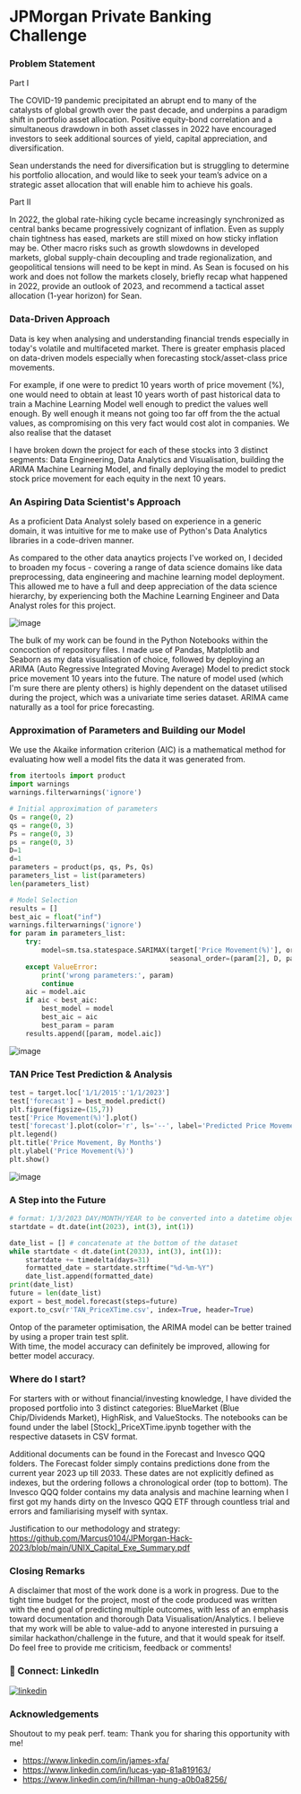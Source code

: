 
# JPMorgan Private Banking Challenge

### Problem Statement 
Part I

The COVID-19 pandemic precipitated an abrupt end to many of the catalysts of global growth over the past decade, and underpins a paradigm shift in portfolio asset allocation. Positive equity-bond correlation and a simultaneous drawdown in both asset classes in 2022 have encouraged investors to seek additional sources 
of yield, capital appreciation, and diversification. 

Sean understands the need for diversification but is struggling to determine his portfolio allocation, and would like to seek your team’s advice on a strategic asset allocation that will enable him to achieve his goals. 

Part II

In 2022, the global rate-hiking cycle became increasingly synchronized as central banks became progressively cognizant of inflation. Even as supply chain tightness has eased, markets are still mixed on how sticky inflation may be. Other macro risks such as growth slowdowns in developed markets, global supply-chain decoupling and trade regionalization, and geopolitical tensions will need to be kept in mind. As Sean is focused on his work and does not follow the markets closely, briefly recap what happened in 2022, provide an outlook of 2023, and recommend a tactical asset allocation (1-year horizon) for Sean.

### Data-Driven Approach

Data is key when analysing and understanding financial trends especially in today's volatile and multifaceted market. There is greater emphasis placed on data-driven models especially when forecasting stock/asset-class price movements. 

For example, if one were to predict 10 years worth of price movement (%), one would need to obtain at least 10 years worth of past historical data to train a Machine Learning Model well enough to predict the values well enough. By well enough it means not going too far off from the the actual values, as compromising on this very fact would cost alot in companies. We also realise that the dataset 

I have broken down the project for each of these stocks into 3 distinct segments: Data Engineering, Data Analytics and Visualisation, building the ARIMA Machine Learning Model, and finally deploying the model to predict stock price movement for each equity in the next 10 years. 

### An Aspiring Data Scientist's Approach 

As a proficient Data Analyst solely based on experience in a generic domain, it was intuitive for me to make use of Python's Data Analytics libraries in a code-driven manner. 

As compared to the other data anaytics projects I've worked on, I decided to broaden my focus - covering a range of data science domains like data preprocessing, data engineering and machine learning model deployment. This allowed me to have a full and deep appreciation of the data science hierarchy, by experiencing both the Machine Learning Engineer and Data Analyst roles for this project. 

![image](https://user-images.githubusercontent.com/77159089/227025036-30b0bc54-d884-4a2d-9ed2-f4beef78a28a.png)


The bulk of my work can be found in the Python Notebooks within the concoction of repository files. I made use of Pandas, Matplotlib and Seaborn as my data visualisation of choice, followed by deploying an ARIMA (Auto Regressive Integrated Moving Average) Model to predict stock price movement 10 years into the future. The nature of model used (which I'm sure there are plenty others) is highly dependent on the dataset utilised during the project, which was a univariate time series dataset. ARIMA came naturally as a tool for price forecasting. 

### Approximation of Parameters and Building our Model
We use the Akaike information criterion (AIC) is a mathematical method for evaluating how well a model fits the data it was generated from.
```python
from itertools import product
import warnings
warnings.filterwarnings('ignore')

# Initial approximation of parameters
Qs = range(0, 2)
qs = range(0, 3)
Ps = range(0, 3)
ps = range(0, 3)
D=1
d=1
parameters = product(ps, qs, Ps, Qs)
parameters_list = list(parameters)
len(parameters_list)

# Model Selection
results = []
best_aic = float("inf")
warnings.filterwarnings('ignore')
for param in parameters_list:
    try:
        model=sm.tsa.statespace.SARIMAX(target['Price Movement(%)'], order=(param[0], d, param[1]), 
                                        seasonal_order=(param[2], D, param[3], 12)).fit(disp=-1)
    except ValueError:
        print('wrong parameters:', param)
        continue
    aic = model.aic
    if aic < best_aic:
        best_model = model
        best_aic = aic
        best_param = param
    results.append([param, model.aic])
```
![image](https://github.com/Marcus0104/JPMorgan-Hack-2023/blob/main/Best%20Model%20Approximation.png)

### TAN Price Test Prediction & Analysis
```python
test = target.loc['1/1/2015':'1/1/2023']
test['forecast'] = best_model.predict()
plt.figure(figsize=(15,7))
test['Price Movement(%)'].plot()
test['forecast'].plot(color='r', ls='--', label='Predicted Price Movement')
plt.legend()
plt.title('Price Movement, By Months')
plt.ylabel('Price Movement(%)')
plt.show()
```
![image](https://github.com/Marcus0104/JPMorgan-Hack-2023/blob/main/original_predicted_viz_TAN.png)

### A Step into the Future
```python
# format: 1/3/2023 DAY/MONTH/YEAR to be converted into a datetime object 
startdate = dt.date(int(2023), int(3), int(1))

date_list = [] # concatenate at the bottom of the dataset 
while startdate < dt.date(int(2033), int(3), int(1)):
    startdate += timedelta(days=31)
    formatted_date = startdate.strftime("%d-%m-%Y")
    date_list.append(formatted_date) 
print(date_list)
future = len(date_list) 
export = best_model.forecast(steps=future)
export.to_csv(r'TAN_PriceXTime.csv', index=True, header=True)
```

Ontop of the parameter optimisation, the ARIMA model can be better trained by using a proper train test split. <br> 
With time, the model accuracy can definitely be improved, allowing for better model accuracy.

### Where do I start? 
For starters with or without financial/investing knowledge, I have divided the proposed portfolio into 3 distinct categories: BlueMarket (Blue Chip/Dividends Market), HighRisk, and ValueStocks. The notebooks can be found under the label [Stock]_PriceXTime.ipynb together with the respective datasets in CSV format. 

Additional documents can be found in the Forecast and Invesco QQQ folders. The Forecast folder simply contains predictions done from the current year 2023 up till 2033. These dates are not explicitly defined as indexes, but the ordering follows a chronological order (top to bottom). The Invesco QQQ folder contains my data analysis and machine learning when I first got my hands dirty on the Invesco QQQ ETF through countless trial and errors and familiarising myself with syntax. 

Justification to our methodology and strategy: <br>
https://github.com/Marcus0104/JPMorgan-Hack-2023/blob/main/UNIX_Capital_Exe_Summary.pdf

### Closing Remarks

A disclaimer that most of the work done is a work in progress. Due to the tight time budget for the project, most of the code produced was written with the end goal of predicting multiple outcomes, with less of an emphasis toward documentation and thorough Data Visualisation/Analytics. I believe that my work will be able to value-add to anyone interested in pursuing a similar hackathon/challenge in the future, and that it would speak for itself. 
Do feel free to provide me criticism, feedback or comments! 
### 🔗 Connect: LinkedIn 

[![linkedin](https://img.shields.io/badge/linkedin-0A66C2?style=for-the-badge&logo=linkedin&logoColor=white)](https://www.linkedin.com/in/marcus-ng-0104e/)


### Acknowledgements
Shoutout to my peak perf. team: 
Thank you for sharing this opportunity with me! 
 * https://www.linkedin.com/in/james-xfa/
 * https://www.linkedin.com/in/lucas-yap-81a819163/
 * https://www.linkedin.com/in/hillman-hung-a0b0a8256/


